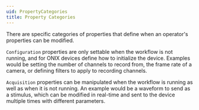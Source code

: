 ```yaml
---
uid: PropertyCategories
title: Property Categories
---
```


There are specific categories of properties that define when an operator's properties can be modified. 

`Configuration` properties are only settable when the workflow is not running, and for ONIX devices define how to initialize the device. Examples would be setting the number of channels to record from, the frame rate of a camera, or defining filters to apply to recording channels. 

`Acquisition` properties can be manipulated when the workflow is running as well as when it is not running. An example would be a waveform to send as a stimulus, which can be modified in real-time and sent to the device multiple times with different parameters.
